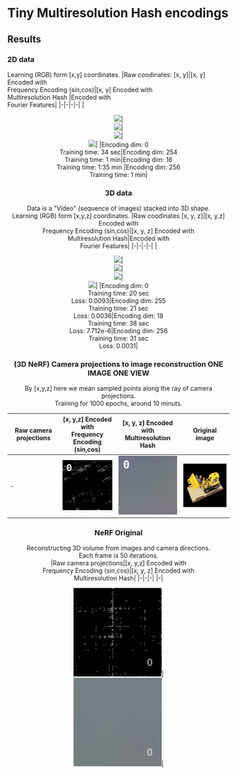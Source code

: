 # Tiny Multiresolution Hash encodings

## Results

### 2D data 
Learning (RGB) form [x,y] coordinates.
|Raw coodinates: [x, y]|[x, y] Encoded with<br> Frequency Encoding (sin,cos)|[x, y] Encoded with<br> Multiresolution Hash |Encoded with<br> Fourier Features|
|-|-|-|-|
|<div align="center"><img src="./results/xy2rgb_animation.gif" width="200"/>|<div align="center"><img src="./results/xyFreq2rgb_animation.gif" width="200"/>|<div align="center"><img src="./results/xyHash2rgb_animation.gif" width="200"/>|<div align="center"><img src="./results/xyFourier2rgb_animation.gif" width="200"/>|
|Encoding dim: 0<br>Training time: 34 sec|Encoding dim: 254<br>Training time: 1 min|Encoding dim: 16<br>Training time: 1:35 min |Encoding dim: 256<br>Training time: 1 min|

### 3D data
Data is a "Video" (sequence of images) stacked into 3D shape.  
Learning (RGB) form [x,y,z] coordinates.
|Raw coodinates [x, y, z]|[x, y,z] Encoded with<br> Frequency Encoding (sin,cos)|[x, y, z] Encoded with<br> Multiresolution Hash|Encoded with<br> Fourier Features|
|-|-|-|-|
|<div align="center"><img src="./results/xyz2rgb_animation.gif" width="200"/>|<div align="center"><img src="./results/xyzFreq2rgb_animation.gif" width="200"/>|<div align="center"><img src="./results/xyzHash2rgb_animation.gif" width="200"/>|<div align="center"><img src="./results/xyzFourier2rgb_animation.gif" width="200"/>|
|Encoding dim: 0<br>Training time: 20 sec<br>Loss: 0.0093|Encoding dim: 255<br>Training time: 21 sec<br>Loss: 0.0036|Encoding dim: 18<br>Training time: 38 sec<br>Loss: 7.712e-6|Encoding dim: 256<br>Training time: 31 sec<br>Loss: 0.0031|

### (3D NeRF) Camera projections to image reconstruction ONE IMAGE ONE VIEW

By [x,y,z] here we mean sampled points along the ray of camera projections.  
Training for 1000 epochs, around 10 minuts.

|Raw camera projections|[x, y,z] Encoded with <br>Frequency Encoding (sin,cos)|[x, y, z] Encoded with<br> Multiresolution Hash|Original image|
|-|-|-|-|
|-|<div align="center"><img src="./results/Cam_xyzFreq2rgb_animation.gif" width="200"/>|<div align="center"><img src="./results/Cam_xyzHash2rgb_animation.gif" width="200"/>|<div align="center"><img src="./results/Original_image.png" width="200"/>|

### NeRF Original
Reconstructing 3D volume from images and camera directions.  
Each frame is 50 iterations.  
|Raw camera projections|[x, y,z] Encoded with <br>Frequency Encoding (sin,cos)|[x, y, z] Encoded with<br> Multiresolution Hash|
|-|-|-|
|-|<div align="center"><img src="./results/xyzFREQ_2RGBA_animation.gif" width="200"/>|<div align="center"><img src="./results/xyzHASH_2RGBA_animation.gif" width="200"/>|
